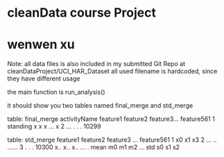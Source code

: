 # cleanData course Project
# wenwen xu

Note: 
all data files is also included in my submitted Git Repo at
cleanDataProject/UCI_HAR_Dataset
all used filename is hardcoded, since they have different usage


the main function is run_analysis()

it should show you two tables named final_merge and std_merge

table: final_merge
    activityName  feature1  feature2  feature3...   feature561
1    standing      x         x         x       ...   x
2    ...
.
.
.
10299


table: std_merge
        feature1  feature2  feature3  ... feature561
1       x0        x1        x3
2       ...       ..        ......
3
.
.
.
10300   x..       x..       x..       ... .
mean    m0        m1        m2        ...
std     s0        s1        s2


